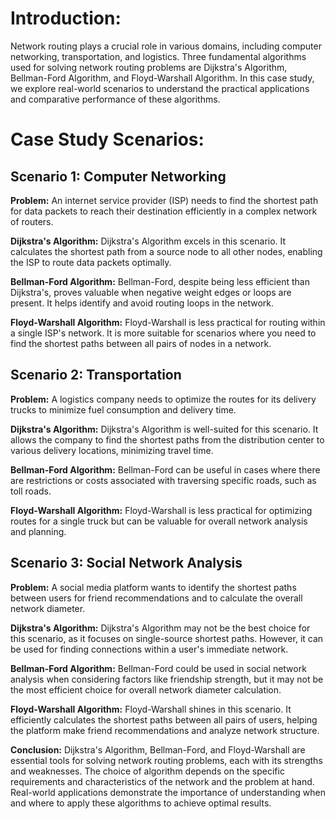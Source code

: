 # Introduction:
Network routing plays a crucial role in various domains, including computer networking, transportation, and logistics. Three fundamental algorithms used for solving network routing problems are Dijkstra's Algorithm, Bellman-Ford Algorithm, and Floyd-Warshall Algorithm. In this case study, we explore real-world scenarios to understand the practical applications and comparative performance of these algorithms.

# Case Study Scenarios:

## Scenario 1: Computer Networking
**Problem:** An internet service provider (ISP) needs to find the shortest path for data packets to reach their destination efficiently in a complex network of routers.

**Dijkstra's Algorithm:** Dijkstra's Algorithm excels in this scenario. It calculates the shortest path from a source node to all other nodes, enabling the ISP to route data packets optimally.

**Bellman-Ford Algorithm:** Bellman-Ford, despite being less efficient than Dijkstra's, proves valuable when negative weight edges or loops are present. It helps identify and avoid routing loops in the network.

**Floyd-Warshall Algorithm:** Floyd-Warshall is less practical for routing within a single ISP's network. It is more suitable for scenarios where you need to find the shortest paths between all pairs of nodes in a network.

## Scenario 2: Transportation
**Problem:** A logistics company needs to optimize the routes for its delivery trucks to minimize fuel consumption and delivery time.

**Dijkstra's Algorithm:** Dijkstra's Algorithm is well-suited for this scenario. It allows the company to find the shortest paths from the distribution center to various delivery locations, minimizing travel time.

**Bellman-Ford Algorithm:** Bellman-Ford can be useful in cases where there are restrictions or costs associated with traversing specific roads, such as toll roads.

**Floyd-Warshall Algorithm:** Floyd-Warshall is less practical for optimizing routes for a single truck but can be valuable for overall network analysis and planning.

## Scenario 3: Social Network Analysis
**Problem:** A social media platform wants to identify the shortest paths between users for friend recommendations and to calculate the overall network diameter.

**Dijkstra's Algorithm:** Dijkstra's Algorithm may not be the best choice for this scenario, as it focuses on single-source shortest paths. However, it can be used for finding connections within a user's immediate network.

**Bellman-Ford Algorithm:** Bellman-Ford could be used in social network analysis when considering factors like friendship strength, but it may not be the most efficient choice for overall network diameter calculation.

**Floyd-Warshall Algorithm:** Floyd-Warshall shines in this scenario. It efficiently calculates the shortest paths between all pairs of users, helping the platform make friend recommendations and analyze network structure.

**Conclusion:**
Dijkstra's Algorithm, Bellman-Ford, and Floyd-Warshall are essential tools for solving network routing problems, each with its strengths and weaknesses. The choice of algorithm depends on the specific requirements and characteristics of the network and the problem at hand. Real-world applications demonstrate the importance of understanding when and where to apply these algorithms to achieve optimal results.